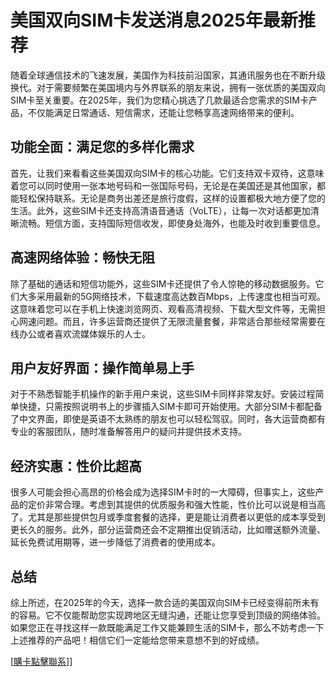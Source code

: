 # 美国双向SIM卡发送消息2025年最新推荐

随着全球通信技术的飞速发展，美国作为科技前沿国家，其通讯服务也在不断升级换代。对于需要频繁在美国境内与外界联系的朋友来说，拥有一张优质的美国双向SIM卡至关重要。在2025年，我们为您精心挑选了几款最适合您需求的SIM卡产品，不仅能满足日常通话、短信需求，还能让您畅享高速网络带来的便利。

## 功能全面：满足您的多样化需求

首先，让我们来看看这些美国双向SIM卡的核心功能。它们支持双卡双待，这意味着您可以同时使用一张本地号码和一张国际号码，无论是在美国还是其他国家，都能轻松保持联系。无论是商务出差还是旅行度假，这样的设置都极大地方便了您的生活。此外，这些SIM卡还支持高清语音通话（VoLTE），让每一次对话都更加清晰流畅。短信方面，支持国际短信收发，即使身处海外，也能及时收到重要信息。

## 高速网络体验：畅快无阻

除了基础的通话和短信功能外，这些SIM卡还提供了令人惊艳的移动数据服务。它们大多采用最新的5G网络技术，下载速度高达数百Mbps，上传速度也相当可观。这意味着您可以在手机上快速浏览网页、观看高清视频、下载大型文件等，无需担心网速问题。而且，许多运营商还提供了无限流量套餐，非常适合那些经常需要在线办公或者喜欢流媒体娱乐的人士。

## 用户友好界面：操作简单易上手

对于不熟悉智能手机操作的新手用户来说，这些SIM卡同样非常友好。安装过程简单快捷，只需按照说明书上的步骤插入SIM卡即可开始使用。大部分SIM卡都配备了中文界面，即使是英语不太熟练的朋友也可以轻松驾驭。同时，各大运营商都有专业的客服团队，随时准备解答用户的疑问并提供技术支持。

## 经济实惠：性价比超高

很多人可能会担心高昂的价格会成为选择SIM卡时的一大障碍，但事实上，这些产品的定价非常合理。考虑到其提供的优质服务和强大性能，性价比可以说是相当高了。尤其是那些提供包月或季度套餐的选择，更是能让消费者以更低的成本享受到更长久的服务。此外，部分运营商还会不定期推出促销活动，比如赠送额外流量、延长免费试用期等，进一步降低了消费者的使用成本。

## 总结

综上所述，在2025年的今天，选择一款合适的美国双向SIM卡已经变得前所未有的容易。它不仅能帮助您实现跨地区无缝沟通，还能让您享受到顶级的网络体验。如果您正在寻找这样一款既能满足工作又能兼顾生活的SIM卡，那么不妨考虑一下上述推荐的产品吧！相信它们一定能给您带来意想不到的好成绩。

[[購卡點擊聯系](https://t.me/s/SXDXQF)]]